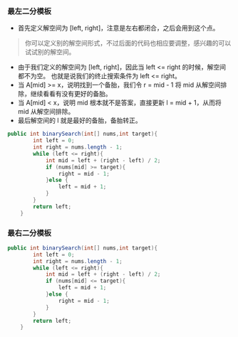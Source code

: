 ### 最左二分模板

- 首先定义解空间为 [left, right]，注意是左右都闭合，之后会用到这个点。

> 你可以定义别的解空间形式，不过后面的代码也相应要调整，感兴趣的可以试试别的解空间。

- 由于我们定义的解空间为 [left, right]，因此当 left <= right 的时候，解空间都不为空。 也就是说我们的终止搜索条件为 left <= right。
- 当 A[mid] >= x，说明找到一个备胎，我们令 r = mid - 1 将 mid 从解空间排除，继续看看有没有更好的备胎。
- 当 A[mid] < x，说明 mid 根本就不是答案，直接更新 l = mid + 1，从而将 mid 从解空间排除。
- 最后解空间的 l 就是最好的备胎，备胎转正。

```java
public int binarySearch(int[] nums,int target){
        int left = 0;
        int right = nums.length - 1;
        while (left <= right){
            int mid = left + (right - left) / 2;
            if (nums[mid] >= target){
                right = mid - 1;
            }else {
                left = mid + 1;
            }
        }
        return left;
    }
```

### 最右二分模板

```java
public int binarySearch(int[] nums,int target){
        int left = 0;
        int right = nums.length - 1;
        while (left <= right){
            int mid = left + (right - left) / 2;
            if (nums[mid] <= target){
                left = mid + 1;
            }else {
                right = mid - 1;
            }
        }
        return left;
    }
```

